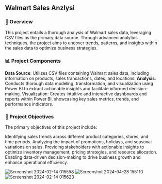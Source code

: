 ## Walmart Sales Anzlysi

### 🛒 Overview
This project entails a thorough analysis of Walmart sales data, leveraging CSV files as the primary data source. Through advanced analytics techniques, the project aims to uncover trends, patterns, and insights within the sales data to optimize business strategies.

### 📊 Project Components
**Data Source**: Utilizes CSV files containing Walmart sales data, including information on products, sales transactions, dates, and locations.
**Analysis**: Conducts thorough data modeling, transformation, and visualization using Power BI to extract actionable insights and facilitate informed decision-making.
Visualization: Creates intuitive and interactive dashboards and reports within Power BI, showcasing key sales metrics, trends, and performance indicators.

### 🎯 Project Objectives
The primary objectives of this project include:

Identifying sales trends across different product categories, stores, and time periods.
Analyzing the impact of promotions, holidays, and seasonal variations on sales.
Providing stakeholders with actionable insights to optimize inventory management, pricing strategies, and resource allocation.
Enabling data-driven decision-making to drive business growth and enhance operational efficiency.

![Screenshot 2024-02-14 015558](https://github.com/mohita98/Walmart-Sales-Analysis/assets/77202377/02b9dc71-093b-4da0-b4a1-5b0cf6c6714d)
![Screenshot 2024-04-28 155110](https://github.com/mohita98/Walmart-Sales-Analysis/assets/77202377/2cb86458-e730-4366-ba96-a1d7f2f8749b)
![Screenshot 2024-02-14 015623](https://github.com/mohita98/Walmart-Sales-Analysis/assets/77202377/b1cf98f6-c6b5-4b27-b76d-571570b291db)
